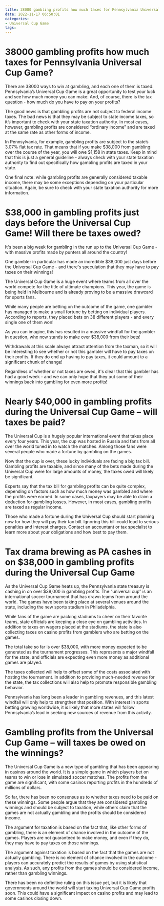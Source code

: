 ```yaml
---
title: 38000 gambling profits how much taxes for Pennsylvania Universal Cup Game
date: 2022-11-17 06:50:01
categories:
- Universal Cup Game
tags:
---
```



#  38000 gambling profits how much taxes for Pennsylvania Universal Cup Game?

There are 38000 ways to win at gambling, and each one of them is taxed. Pennsylvania’s Universal Cup Game is a great opportunity to test your luck and see how much money you can make. And, of course, there is the tax question - how much do you have to pay on your profits?

The good news is that gambling profits are not subject to federal income taxes. The bad news is that they may be subject to state income taxes, so it’s important to check with your state taxation authority. In most cases, however, gambling profits are considered “ordinary income” and are taxed at the same rate as other forms of income.

In Pennsylvania, for example, gambling profits are subject to the state’s 3.07% flat tax rate. That means that if you make $38,000 from gambling over the course of the year, you will owe $1,158 in state taxes. Keep in mind that this is just a general guideline - always check with your state taxation authority to find out specifically how gambling profits are taxed in your state.

One final note: while gambling profits are generally considered taxable income, there may be some exceptions depending on your particular situation. Again, be sure to check with your state taxation authority for more information.

#  $38,000 in gambling profits just days before the Universal Cup Game! Will there be taxes owed?

It's been a big week for gambling in the run up to the Universal Cup Game - with massive profits made by punters all around the country!

One gambler in particular has made an incredible $38,000 just days before the Universal Cup Game - and there's speculation that they may have to pay taxes on their winnings!

The Universal Cup Game is a huge event where teams from all over the world compete for the title of ultimate champions. This year, the game is being held in Melbourne and is already proving to be a massive drawcard for sports fans.

While many people are betting on the outcome of the game, one gambler has managed to make a small fortune by betting on individual players. According to reports, they placed bets on 38 different players - and every single one of them won!

As you can imagine, this has resulted in a massive windfall for the gambler in question, who now stands to make over $38,000 from their bets!

Withdrawals at this scale always attract attention from the taxman, so it will be interesting to see whether or not this gambler will have to pay taxes on their profits. If they do end up having to pay taxes, it could amount to a significant chunk of change!

Regardless of whether or not taxes are owed, it's clear that this gambler has had a good week - and we can only hope that they put some of their winnings back into gambling for even more profits!

#  Nearly $40,000 in gambling profits during the Universal Cup Game – will taxes be paid?

The Universal Cup is a hugely popular international event that takes place every four years. This year, the cup was hosted in Russia and fans from all over the world tuned in to watch the matches. Among those fans were several people who made a fortune by gambling on the games.

Now that the cup is over, these lucky individuals are facing a big tax bill. Gambling profits are taxable, and since many of the bets made during the Universal Cup were for large amounts of money, the taxes owed will likely be significant.

Experts say that the tax bill for gambling profits can be quite complex, depending on factors such as how much money was gambled and where the profits were earned. In some cases, taxpayers may be able to claim a deduction for gambling losses. However, in most cases, gambling profits are taxed as regular income.

Those who made a fortune during the Universal Cup should start planning now for how they will pay their tax bill. Ignoring this bill could lead to serious penalties and interest charges. Contact an accountant or tax specialist to learn more about your obligations and how best to pay them.

#  Tax drama brewing as PA cashes in on $38,000 in gambling profits during the Universal Cup Game

As the Universal Cup Game heats up, the Pennsylvania state treasury is cashing in on over $38,000 in gambling profits. The “universal cup” is an international soccer tournament that has drawn teams from around the world. The games have been taking place at several venues around the state, including the new sports stadium in Philadelphia.

While fans of the game are packing stadiums to cheer on their favorite teams, state officials are keeping a close eye on gambling activities. In addition to taxes on wagers placed at the stadiums, the state is also collecting taxes on casino profits from gamblers who are betting on the games.

The total take so far is over $38,000, with more money expected to be generated as the tournament progresses. This represents a major windfall for the state, and officials are expecting even more money as additional games are played.

The taxes collected will help to offset some of the costs associated with hosting the tournament. In addition to providing much-needed revenue for the state, the tax collections will also help to promote responsible gambling behavior.

Pennsylvania has long been a leader in gambling revenues, and this latest windfall will only help to strengthen that position. With interest in sports betting growing worldwide, it is likely that more states will follow Pennsylvania’s lead in seeking new sources of revenue from this activity.

#  Gambling profits from the Universal Cup Game – will taxes be owed on the winnings?

The Universal Cup Game is a new type of gambling that has been appearing in casinos around the world. It is a simple game in which players bet on teams to win or lose in simulated soccer matches. The profits from the game are significant, with some casinos reporting profits in the hundreds of millions of dollars.

So far, there has been no consensus as to whether taxes need to be paid on these winnings. Some people argue that they are considered gambling winnings and should be subject to taxation, while others claim that the games are not actually gambling and the profits should be considered income.

The argument for taxation is based on the fact that, like other forms of gambling, there is an element of chance involved in the outcome of the games. Players are not guaranteed to make money, and even if they do, they may have to pay taxes on those winnings.

The argument against taxation is based on the fact that the games are not actually gambling. There is no element of chance involved in the outcome - players can accurately predict the results of games by using statistical analysis. As such, any profits from the games should be considered income, rather than gambling winnings.

There has been no definitive ruling on this issue yet, but it is likely that governments around the world will start taxing Universal Cup Game profits soon. This could have a significant impact on casino profits and may lead to some casinos closing down.